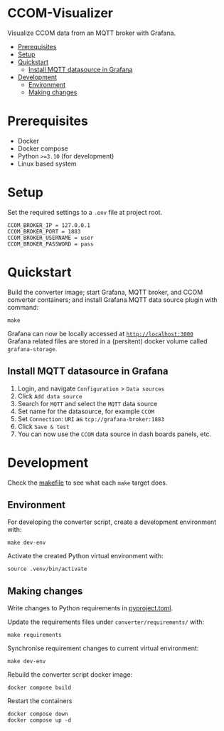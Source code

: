 # CCOM-Visualizer <!-- omit in toc -->
Visualize CCOM data from an MQTT broker with Grafana.

- [Prerequisites](#prerequisites)
- [Setup](#setup)
- [Quickstart](#quickstart)
  - [Install MQTT datasource in Grafana](#install-mqtt-datasource-in-grafana)
- [Development](#development)
  - [Environment](#environment)
  - [Making changes](#making-changes)

# Prerequisites
- Docker
- Docker compose
- Python `>=3.10` (for development)
- Linux based system

# Setup
Set the required settings to a `.env` file at project root.
```
CCOM_BROKER_IP = 127.0.0.1
CCOM_BROKER_PORT = 1883
CCOM_BROKER_USERNAME = user
CCOM_BROKER_PASSWORD = pass
```

# Quickstart
Build the converter image; start Grafana, MQTT broker, and CCOM converter containers; and install Grafana MQTT data source plugin with command:
```
make
```
Grafana can now be locally accessed at [`http://localhost:3000`](http://localhost:3000)  
Grafana related files are stored in a (persitent) docker volume called `grafana-storage`.

## Install MQTT datasource in Grafana
1. Login, and navigate `Configuration` > `Data sources` 
2. Click `Add data source`
3. Search for `MQTT` and select the `MQTT` data source
4. Set name for the datasource, for example `CCOM`
5. Set `Connection`: `URI` as `tcp://grafana-broker:1883`
6. Click `Save & test`
7. You can now use the `CCOM` data source in dash boards panels, etc.

# Development
Check the [makefile](makefile) to see what each `make` target does.

## Environment
For developing the converter script, create a development environment with: 
```
make dev-env
```
Activate the created Python virtual environment with:
```
source .venv/bin/activate
```

## Making changes
Write changes to Python requirements in [pyproject.toml](converter/pyproject.toml).

Update the requirements files under `converter/requirements/` with:
```
make requirements
```
Synchronise requirement changes to current virtual environment:
```
make dev-env
```
Rebuild the converter script docker image:
```
docker compose build
```
Restart the containers
```
docker compose down
docker compose up -d
```
